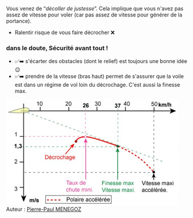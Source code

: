 <!--
U24V
Après une course de décollage à l'arraché, vous réussissez à décoller de justesse :

vous volez certainement avec beaucoup trop de vitesse, vous pouvez donc ralentir pour vous mettre au taux de chute mini -6

pas immédiatement assez lucide pour me sentir être trop lent ou trop rapide, dans le doute je m'écarte du relief 3

pas immédiatement assez lucide pour me sentir être trop lent ou trop rapide, dans le doute je prends de la vitesse 3
-->


Vous venez de “*décoller de justesse*”. Cela implique que vous n'avez pas assez de vitesse pour voler (car pas assez de vitesse pour générer de la portance).  

* Ralentir risque de vous faire décrocher ❌

### dans le doute, **Sécurité avant tout !**
* ✅➡️ s'écarter des obstacles (dont le relief) est toujours une bonne idée 😉
* ✅➡️ prendre de la vitesse (bras haut) permet de s'assurer que la voile est dans un régime de vol loin du décrochage. C'est aussi la finesse max.


![](Polairedesvitesses.jpg)
Auteur : [Pierre-Paul MENEGOZ](http://www.ppmenegoz.com/spip.php?article99)